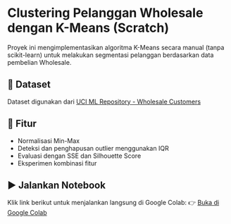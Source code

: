 # Clustering Pelanggan Wholesale dengan K-Means (Scratch)
Proyek ini mengimplementasikan algoritma K-Means secara manual (tanpa scikit-learn) untuk melakukan segmentasi pelanggan berdasarkan data pembelian Wholesale.

## 📁 Dataset
Dataset digunakan dari [UCI ML Repository - Wholesale Customers](https://archive.ics.uci.edu/ml/datasets/Wholesale+customers)

## 📌 Fitur
- Normalisasi Min-Max
- Deteksi dan penghapusan outlier menggunakan IQR
- Evaluasi dengan SSE dan Silhouette Score
- Eksperimen kombinasi fitur

## ▶️ Jalankan Notebook
Klik link berikut untuk menjalankan langsung di Google Colab:
👉 [Buka di Google Colab](https://colab.research.google.com/github/username/repo-name/blob/main/nama_file.ipynb)

